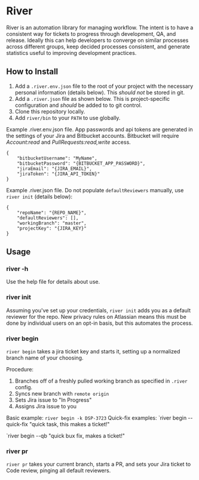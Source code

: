 # River

River is an automation library for managing workflow. The intent is to have a
consistent way for tickets to progress through development, QA, and release.
Ideally this can help developers to converge on similar processes across different
groups, keep decided processes consistent, and generate statistics useful to improving
development practices.

## How to Install

1. Add a `.river.env.json` file to the root of your project with the necessary personal
   information (details below). This _should not_ be stored in git.
2. Add a `.river.json` file as shown below. This is project-specific configuration
   and _should_ be added to to git control.
3. Clone this repository locally.
4. Add `river/bin` to your `PATH` to use globally.

Example .river.env.json file. App passwords and api tokens are generated in the settings of your
Jira and Bitbucket accounts. Bitbucket will require _Account:read_ and _PullRequests:read,write_ access.

```
{
    "bitbucketUsername": "MyName",
    "bitbucketPassword": "{BITBUCKET_APP_PASSWORD}",
    "jiraEmail": "{JIRA_EMAIL}",
    "jiraToken": "{JIRA_API_TOKEN}"
}

```

Example .river.json file. Do not populate `defaultReviewers` manually, use `river init` (details below):

```
{
    "repoName": "{REPO_NAME}",
    "defaultReviewers": [],
    "workingBranch": "master",
    "projectKey": "{JIRA_KEY}"
}

```

## Usage

### river -h

Use the help file for details about use.

### river init

Assuming you've set up your credentials, `river init` adds you as a default reviewer for the repo. New
privacy rules on Atlassian means this must be done by individual users on an opt-in basis, but this automates
the process.

### river begin

`river begin` takes a jira ticket key and starts it, setting up a normalized
branch name of your choosing.

Procedure:

1. Branches off of a freshly pulled working branch as specified in `.river` config.
2. Syncs new branch with `remote origin`
3. Sets Jira issue to "In Progress"
4. Assigns Jira issue to you

Basic example: `river begin -k DSP-3723`
Quick-fix examples:
`river begin --quick-fix "quick task, this makes a ticket!"

`river begin --qb "quick bux fix, makes a ticket!"

### river pr

`river pr` takes your current branch, starts a PR, and sets your Jira ticket to Code review,
pinging all default reviewers.

